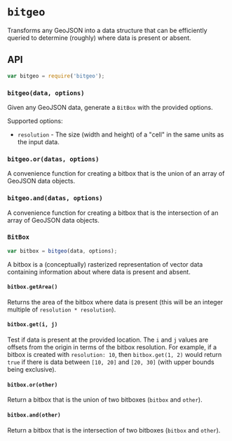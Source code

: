 # `bitgeo`

Transforms any GeoJSON into a data structure that can be efficiently queried to determine (roughly) where data is present or absent.

## API

```js
var bitgeo = require('bitgeo');
```

### `bitgeo(data, options)`

Given any GeoJSON data, generate a `BitBox` with the provided options.

Supported options:

 * `resolution` - The size (width and height) of a "cell" in the same units as the input data.

### `bitgeo.or(datas, options)`

A convenience function for creating a bitbox that is the union of an array of GeoJSON data objects.

### `bitgeo.and(datas, options)`

A convenience function for creating a bitbox that is the intersection of an array of GeoJSON data objects.

### `BitBox`

```js
var bitbox = bitgeo(data, options);
```

A bitbox is a (conceptually) rasterized representation of vector data containing information about where data is present and absent.

#### `bitbox.getArea()`

Returns the area of the bitbox where data is present (this will be an integer multiple of `resolution * resolution`).

#### `bitbox.get(i, j)`

Test if data is present at the provided location.  The `i` and `j` values are offsets from the origin in terms of the bitbox resolution.  For example, if a bitbox is created with `resolution: 10`, then `bitbox.get(1, 2)` would return `true` if there is data between `[10, 20]` and `[20, 30]` (with upper bounds being exclusive).

#### `bitbox.or(other)`

Return a bitbox that is the union of two bitboxes (`bitbox` and `other`).

#### `bitbox.and(other)`

Return a bitbox that is the intersection of two bitboxes (`bitbox` and `other`).
